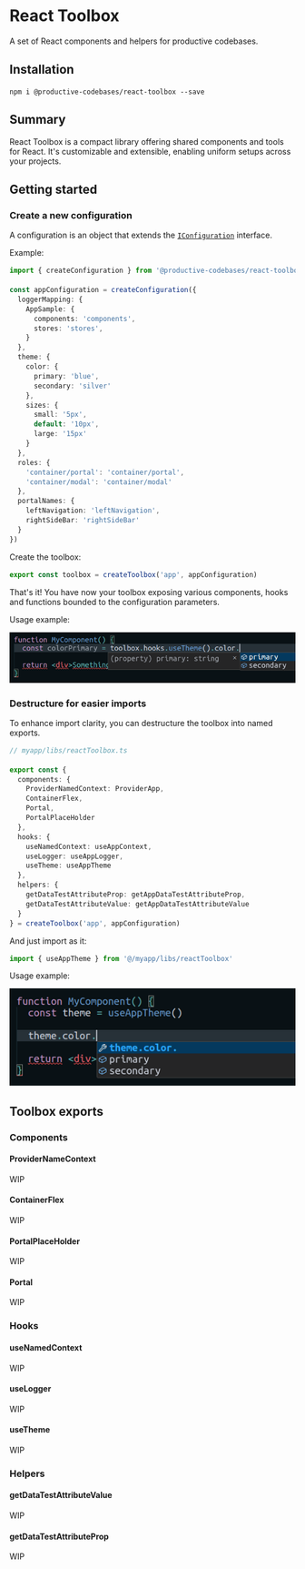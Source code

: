 # React Toolbox

A set of React components and helpers for productive codebases.

## Installation

```
npm i @productive-codebases/react-toolbox --save
```

## Summary

React Toolbox is a compact library offering shared components and tools for React. It's customizable and extensible, enabling uniform setups across your projects.

## Getting started

### Create a new configuration

A configuration is an object that extends the [`IConfiguration`](https://github.com/productive-codebases/react-toolbox/blob/main/src/types/index.ts#L19-L29) interface.

Example:

```ts
import { createConfiguration } from '@productive-codebases/react-toolbox'

const appConfiguration = createConfiguration({
  loggerMapping: {
    AppSample: {
      components: 'components',
      stores: 'stores',
    }
  },
  theme: {
    color: {
      primary: 'blue',
      secondary: 'silver'
    },
    sizes: {
      small: '5px',
      default: '10px',
      large: '15px'
    }
  },
  roles: {
    'container/portal': 'container/portal',
    'container/modal': 'container/modal'
  },
  portalNames: {
    leftNavigation: 'leftNavigation',
    rightSideBar: 'rightSideBar'
  }
})
```

Create the toolbox:

```ts
export const toolbox = createToolbox('app', appConfiguration)
```

That's it! You have now your toolbox exposing various components, hooks and functions bounded to the configuration parameters.

Usage example:

![Autocomplete](./documentation/static/example_autocomplete1.png)

### Destructure for easier imports

To enhance import clarity, you can destructure the toolbox into named exports.

```ts
// myapp/libs/reactToolbox.ts

export const {
  components: {
    ProviderNamedContext: ProviderApp,
    ContainerFlex,
    Portal,
    PortalPlaceHolder
  },
  hooks: {
    useNamedContext: useAppContext,
    useLogger: useAppLogger,
    useTheme: useAppTheme
  },
  helpers: {
    getDataTestAttributeProp: getAppDataTestAttributeProp,
    getDataTestAttributeValue: getAppDataTestAttributeValue
  }
} = createToolbox('app', appConfiguration)
```

And just import as it:

```ts
import { useAppTheme } from '@/myapp/libs/reactToolbox'
```

Usage example:

![Autocomplete](./documentation/static/example_autocomplete2.png)

## Toolbox exports

### Components

#### ProviderNameContext

WIP

#### ContainerFlex

WIP

#### PortalPlaceHolder

WIP

#### Portal

WIP

### Hooks

#### useNamedContext

WIP

#### useLogger

WIP

#### useTheme

WIP

### Helpers

#### getDataTestAttributeValue

WIP

#### getDataTestAttributeProp

WIP
